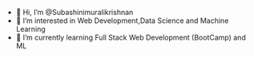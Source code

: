 - 👋 Hi, I’m @Subashinimuralikrishnan
- 👀 I’m interested in Web Development,Data Science and Machine Learning
- 🌱 I’m currently learning Full Stack Web Development (BootCamp) and ML
